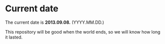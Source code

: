 # Current date

The current date is **2013.09.08.** (YYYY.MM.DD.)

This repository will be good when the world ends, so we will know how long it lasted.